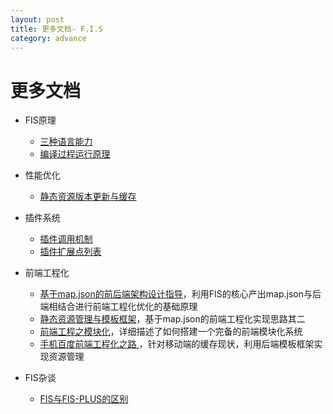 ```yaml
---
layout: post
title: 更多文档- F.I.S
category: advance
---
```


# 更多文档

 - FIS原理
     - [三种语言能力](/docs/more/fis-standard.html)
     - [编译过程运行原理](/docs/more/fis-base.html)
 - 性能优化
     - [静态资源版本更新与缓存](http://www.infoq.com/cn/articles/front-end-engineering-and-performance-optimization-part1)
 - 插件系统
     - [插件调用机制](/docs/more/how-plugin-works.html)
     - [插件扩展点列表](/docs/more/extension-point.html)
 - 前端工程化
     - [基于map.json的前后端架构设计指导](/docs/more/mapjson.html)，利用FIS的核心产出map.json与后端相结合进行前端工程化优化的基础原理
     - [静态资源管理与模板框架](http://www.infoq.com/cn/articles/front-end-engineering-and-performance-optimization-part2/)，基于map.json的前端工程化实现思路其二
     - [前端工程之模块化](http://fex.baidu.com/blog/2014/03/fis-module/)，详细描述了如何搭建一个完备的前端模块化系统
     - [手机百度前端工程化之路
](http://mweb.baidu.com/p/baidusearch-front-end-road.html)，针对移动端的缓存现状，利用后端模板框架实现资源管理

 - FIS杂谈
     - [FIS与FIS-PLUS的区别](http://fex.baidu.com/blog/2014/03/fis-plus/)